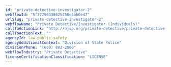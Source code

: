 ```yaml
---
id: "private-detective-investigator-2"
webflowId: "5f77296338625456e5bb0e47"
urlSlug: "private-detective-investigator-2"
webflowName: "Private Detective/Investigator (Individuals)"
callToActionLink: "http://njsp.org/private-detective/private-detective-rules.shtml"
callToActionText: ""
agencyId: law-public-safety
agencyAdditionalContext: "Division of State Police"
divisionPhone: "(609) 882-2000"
webflowIndustry: "Private Detective"
licenseCertificationClassification: "LICENSE"
---
```

